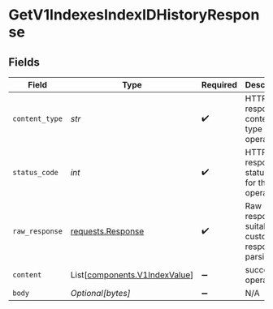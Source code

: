 # GetV1IndexesIndexIDHistoryResponse


## Fields

| Field                                                                                 | Type                                                                                  | Required                                                                              | Description                                                                           |
| ------------------------------------------------------------------------------------- | ------------------------------------------------------------------------------------- | ------------------------------------------------------------------------------------- | ------------------------------------------------------------------------------------- |
| `content_type`                                                                        | *str*                                                                                 | :heavy_check_mark:                                                                    | HTTP response content type for this operation                                         |
| `status_code`                                                                         | *int*                                                                                 | :heavy_check_mark:                                                                    | HTTP response status code for this operation                                          |
| `raw_response`                                                                        | [requests.Response](https://requests.readthedocs.io/en/latest/api/#requests.Response) | :heavy_check_mark:                                                                    | Raw HTTP response; suitable for custom response parsing                               |
| `content`                                        | List[[components.V1IndexValue](../../models/components/v1indexvalue.md)]              | :heavy_minus_sign:                                                                    | successful operation                                                                  |
| `body`                                                                                | *Optional[bytes]*                                                                     | :heavy_minus_sign:                                                                    | N/A                                                                                   |
